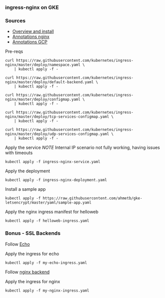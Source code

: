 ### ingress-nginx on GKE

### Sources
* [Overview and install](https://github.com/kubernetes/ingress-nginx)
* [Annotations nginx](https://github.com/kubernetes/ingress-nginx/blob/master/docs/user-guide/annotations.md)
* [Annotations GCP](https://github.com/kubernetes/ingress-gce/blob/master/docs/annotations.md)


Pre-reqs
```
curl https://raw.githubusercontent.com/kubernetes/ingress-nginx/master/deploy/namespace.yaml \
    | kubectl apply -f -

curl https://raw.githubusercontent.com/kubernetes/ingress-nginx/master/deploy/default-backend.yaml \
    | kubectl apply -f -

curl https://raw.githubusercontent.com/kubernetes/ingress-nginx/master/deploy/configmap.yaml \
    | kubectl apply -f -

curl https://raw.githubusercontent.com/kubernetes/ingress-nginx/master/deploy/tcp-services-configmap.yaml \
    | kubectl apply -f -

curl https://raw.githubusercontent.com/kubernetes/ingress-nginx/master/deploy/udp-services-configmap.yaml \
    | kubectl apply -f -
```

Apply the service
*NOTE* Internal IP scenario not fully working, having issues with timeouts

```
kubectl apply -f ingress-nginx-service.yaml
```

Apply the deployment

```
kubectl apply -f ingress-nginx-deployment.yaml
```

Install a sample app
```
kubectl apply -f https://raw.githubusercontent.com/ahmetb/gke-letsencrypt/master/yaml/sample-app.yaml
```

Apply the nginx ingress manifest for helloweb
```
kubectl apply -f helloweb-ingress.yaml
```

### Bonus - SSL Backends
Follow [Echo](https://github.com/kenthua/gke/tree/master/gclb/echo)

Apply the ingress for echo
```
kubectl apply -f my-echo-ingress.yaml
```

Follow [nginx backend](https://github.com/kenthua/gke/tree/master/gclb/nginx)

Apply the ingress for nginx

```
kubectl apply -f my-nginx-ingress.yaml
```
